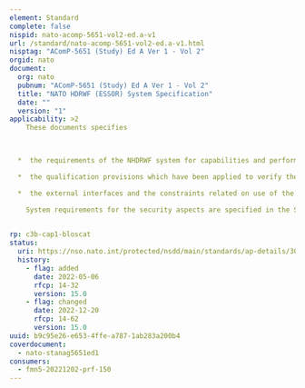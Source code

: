 ```yaml
---
element: Standard
complete: false
nispid: nato-acomp-5651-vol2-ed.a-v1
url: /standard/nato-acomp-5651-vol2-ed.a-v1.html
nisptag: "AComP-5651 (Study) Ed A Ver 1 - Vol 2"
orgid: nato
document:
  org: nato
  pubnum: "AComP-5651 (Study) Ed A Ver 1 - Vol 2"
  title: "NATO HDRWF (ESSOR) System Specification"
  date: ""
  version: "1"
applicability: >2
    These documents specifies 

  

  *  the requirements of the NHDRWF system for capabilities and performances

  *  the qualification provisions which have been applied to verify them.

  *  the external interfaces and the constraints related on use of the system. Performances requirements are specified in the restricted volumes.

    System requirements for the security aspects are specified in the Security Target Volume

  
rp: c3b-cap1-bloscat
status:
  uri: https://nso.nato.int/protected/nsdd/main/standards/ap-details/3013/EN
  history: 
    - flag: added
      date: 2022-05-06
      rfcp: 14-32
      version: 15.0
    - flag: changed
      date: 2022-12-20
      rfcp: 14-62
      version: 15.0
uuid: b9c95e26-e653-4ffe-a787-1ab283a200b4
coverdocument:
  - nato-stanag5651ed1
consumers:
  - fmn5-20221202-prf-150
---
```

